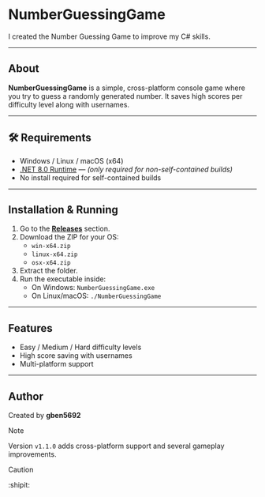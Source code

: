 # NumberGuessingGame

I created the Number Guessing Game to improve my C# skills.

---

## About

**NumberGuessingGame** is a simple, cross-platform console game where you try to guess a randomly generated number. It saves high scores per difficulty level along with usernames.

---

## 🛠 Requirements

- Windows / Linux / macOS (x64)
- [.NET 8.0 Runtime](https://dotnet.microsoft.com/en-us/download/dotnet/8.0) — *(only required for non-self-contained builds)*  
- No install required for self-contained builds

---

## Installation & Running

1. Go to the **[Releases](../../releases)** section.
2. Download the ZIP for your OS:
   - `win-x64.zip`
   - `linux-x64.zip`
   - `osx-x64.zip`
3. Extract the folder.
4. Run the executable inside:
   - On Windows: `NumberGuessingGame.exe`
   - On Linux/macOS: `./NumberGuessingGame`

---

## Features

- Easy / Medium / Hard difficulty levels
- High score saving with usernames
- Multi-platform support

---

## Author

Created by **gben5692**

> [!Note]
> Version `v1.1.0` adds cross-platform support and several gameplay improvements.

> [!Caution]
> :shipit:
